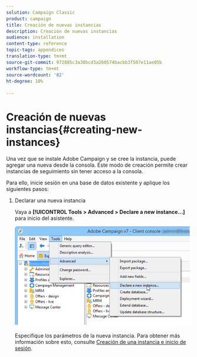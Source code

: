 ```yaml
---
solution: Campaign Classic
product: campaign
title: Creación de nuevas instancias
description: Creación de nuevas instancias
audience: installation
content-type: reference
topic-tags: appendices
translation-type: tm+mt
source-git-commit: 972885c3a38bcd3a260574bacbb3f507e11ae05b
workflow-type: tm+mt
source-wordcount: '82'
ht-degree: 10%

---
```



# Creación de nuevas instancias{#creating-new-instances}

Una vez que se instale Adobe Campaign y se cree la instancia, puede agregar una nueva desde la consola. Este modo de creación permite crear instancias de seguimiento sin tener acceso a la consola.

Para ello, inicie sesión en una base de datos existente y aplique los siguientes pasos:

1. Declarar una nueva instancia

   Vaya a **[!UICONTROL Tools > Advanced > Declare a new instance...]** para inicio del asistente.

   ![](assets/s_ncs_install_declare_instance_menu.png)

   Especifique los parámetros de la nueva instancia. Para obtener más información sobre esto, consulte [Creación de una instancia e inicio de sesión](../../installation/using/creating-an-instance-and-logging-on.md).

